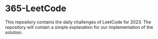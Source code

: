 # 365-LeetCode
This repository contains the daily challenges of LeetCode for 2023. The repository will contain a simple explanation for our implementation of the solution.  

